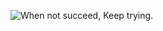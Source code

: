 <picture>                                                                     <img alt="When not succeed, Keep trying." src="https://i.imgur.com/ZF3TgZE.jpg">
</picture>

